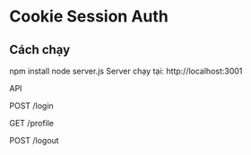 # Cookie Session Auth

## Cách chạy
npm install
node server.js
Server chạy tại: http://localhost:3001

API

POST /login

GET /profile

POST /logout
